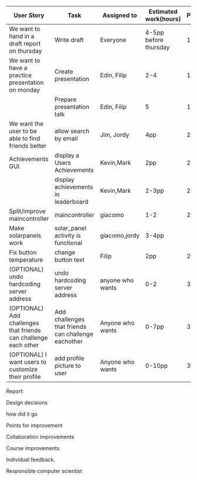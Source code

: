 | User Story                                                   | Task                                                | Assigned to      | Estimated work(hours) | Priority | actual time | Done | Notes |
| ------------------------------------------------------------ | --------------------------------------------------- | ---------------- | --------------------- | -------- | ----------- | ---- | ----- |
| We want to hand in a draft report on thursday                | Write draft                                         | Everyone         | 4-5pp before thursday | 1        | 2-3         | Yes  |       |
| We want to have a practice presentation on monday            | Create presentation                                 | Edin, Filip      | 2-4                   | 1        | 3           | Yes  |       |
|                                                              | Prepare presentation talk                           | Edin, Filip      | 5                     | 1        | 3           | Yes  |       |
| We want the user to be able to find friends better           | allow search by email                               | Jim, Jordy       | 4pp                   | 2        | 4           | Yes  |       |
| Achievements GUI                                             | display a Users Achievements                        | Kevin,Mark       | 2pp                   | 2        | 2           | Yes  |       |
|                                                              | display achievements in leaderboard                 | Kevin,Mark       | 2-3pp                 | 2        | 3           | Yes  |       |
| Split/improve maincontroller                                 | maincontroller                                      | giacomo          | 1-2                   | 2        | 1.5         | Yes  |       |
| Make solarpanels work                                        | solar_panel activity is functional                  | giacomo,jordy    | 3-4pp                 |          | 1           | No   |       |
| Fix button temperature                                       | change button text                                  | Filip            | 2pp                   | 2        | 1.5         | Yes  |       |
| (OPTIONAL) undo hardcoding server address                    | undo hardcoding server address                      | anyone who wants | 0-2                   | 3        | -           | No   |       |
| (OPTIONAL) Add challenges that friends can challenge each other | Add challenges that friends can challenge eachother | Anyone who wants | 0-7pp                 | 3        | -           | No   |       |
| (OPTIONAL) I want users to customize their profile           | add profile picture to user                         | Anyone who wants | 0-10pp                | 3        | -           | No   |       |

Report:

Design decisions

how did it go

Points for improvement

Collaboration improvements

Course improvements

Individual feedback.

Responsible computer scientist